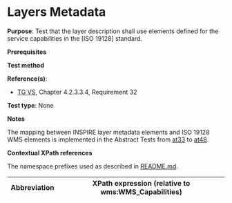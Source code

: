 # Layers Metadata

**Purpose**: Test that the layer description shall use elements defined for the service capabilities in the [ISO 19128] standard.

**Prerequisites**

**Test method**

**Reference(s)**:
* [TG VS](./README.md#ref_TG_VS), Chapter 4.2.3.3.4, Requirement 32

**Test type**: None

**Notes**

The mapping between INSPIRE layer metadata elements and ISO 19128 WMS elements is implemented in the Abstract Tests from [at33](./at33-getcapabilities-layer-title.md) to [at48](./at48-getcapabilities-layer-dimension-pairs.md).

**Contextual XPath references**

The namespace prefixes used as described in [README.md](./README.md#namespaces).

Abbreviation                                               |  XPath expression (relative to wms:WMS_Capabilities)
---------------------------------------------------------- | -------------------------------------------------------------------------